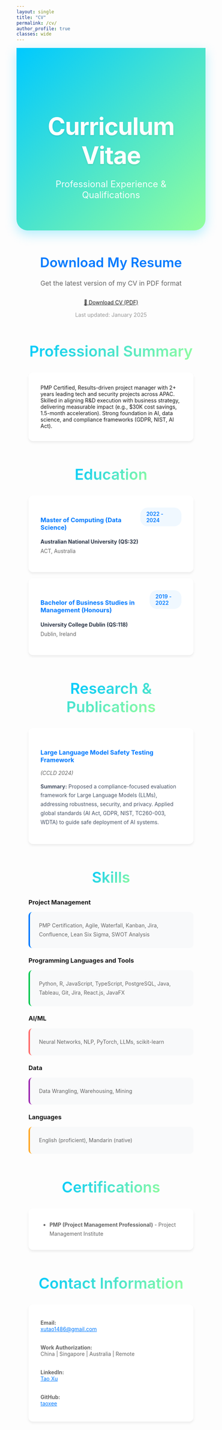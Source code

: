 ```yaml
---
layout: single
title: "CV"
permalink: /cv/
author_profile: true
classes: wide
---
```


<!-- Hide default page title -->
<style>
  .page__title { display: none !important; }
  .page__meta { display: none !important; }
</style>

<div style="background: linear-gradient(135deg, #00c9ff 0%, #92fe9d 100%); color: white; padding: 5rem 2rem; margin: 0 0 4rem 0; text-align: center; border-radius: 0 0 30px 30px; box-shadow: 0 10px 30px rgba(0, 201, 255, 0.3);">
  <h1 style="font-size: 4rem; font-weight: 700; margin-bottom: 1.5rem; color: white; text-shadow: 0 2px 4px rgba(0,0,0,0.1); letter-spacing: -0.02em;" data-translate="Curriculum Vitae">Curriculum Vitae</h1>
  <p style="font-size: 1.5rem; font-weight: 400; opacity: 0.95; max-width: 600px; margin: 0 auto;">Professional Experience & Qualifications</p>
</div>

<div class="cv-container" style="padding: 0 2rem;">

<div class="cv-section" style="text-align: center;">
  <h2 style="font-size: 2.2rem; font-weight: 600; color: #007AFF; margin-bottom: 1.5rem;">Download My Resume</h2>
  <p style="color: #666; margin-bottom: 2rem; font-size: 1.1rem;">Get the latest version of my CV in PDF format</p>
  <a href="/assets/files/TaoXu_CV.pdf" download="TaoXu_CV.pdf" class="cv-download-btn">
    📄 Download CV (PDF)
  </a>
  <p style="color: #999; font-size: 0.9rem; margin-top: 1rem;">Last updated: <span id="lastUpdated">January 2025</span></p>
</div>

<h2 style="font-size: 2.5rem; font-weight: 600; color: #2d3748; margin: 4rem 0 2rem 0; text-align: center;">
  <span style="background: linear-gradient(135deg, #00c9ff, #92fe9d); -webkit-background-clip: text; -webkit-text-fill-color: transparent; background-clip: text;">Professional Summary</span>
</h2>

<div style="background: white; padding: 2rem; border-radius: 12px; box-shadow: 0 4px 6px rgba(0, 0, 0, 0.07); margin-bottom: 2rem;">
  PMP Certified, Results-driven project manager with 2+ years leading tech and security projects across APAC. Skilled in aligning R&D execution with business strategy, delivering measurable impact (e.g., $30K cost savings, 1.5-month acceleration). Strong foundation in AI, data science, and compliance frameworks (GDPR, NIST, AI Act).
</div>

<h2 style="font-size: 2.5rem; font-weight: 600; color: #2d3748; margin: 4rem 0 2rem 0; text-align: center;">
  <span style="background: linear-gradient(135deg, #00c9ff, #92fe9d); -webkit-background-clip: text; -webkit-text-fill-color: transparent; background-clip: text;">Education</span>
</h2>

<div style="margin: 2rem 0;">

<div style="background: white; padding: 2rem; border-radius: 12px; box-shadow: 0 4px 6px rgba(0, 0, 0, 0.07); margin: 1rem 0;">
  <div style="display: flex; justify-content: space-between; align-items: flex-start; margin-bottom: 1rem;">
    <div>
      <h3 style="color: #007AFF; margin-bottom: 0.5rem;">Master of Computing (Data Science)</h3>
      <h4 style="color: #2d3748; margin-bottom: 0.5rem;">Australian National University (QS:32)</h4>
      <p style="color: #666; margin: 0;">ACT, Australia</p>
    </div>
    <span style="background: #f0f8ff; color: #007AFF; padding: 0.5rem 1rem; border-radius: 20px; font-weight: 600;">2022 - 2024</span>
  </div>
</div>

<div style="background: white; padding: 2rem; border-radius: 12px; box-shadow: 0 4px 6px rgba(0, 0, 0, 0.07); margin: 1rem 0;">
  <div style="display: flex; justify-content: space-between; align-items: flex-start; margin-bottom: 1rem;">
    <div>
      <h3 style="color: #007AFF; margin-bottom: 0.5rem;">Bachelor of Business Studies in Management (Honours)</h3>
      <h4 style="color: #2d3748; margin-bottom: 0.5rem;">University College Dublin (QS:118)</h4>
      <p style="color: #666; margin: 0;">Dublin, Ireland</p>
    </div>
    <span style="background: #f0f8ff; color: #007AFF; padding: 0.5rem 1rem; border-radius: 20px; font-weight: 600;">2019 - 2022</span>
  </div>
</div>

</div>

<h2 style="font-size: 2.5rem; font-weight: 600; color: #2d3748; margin: 4rem 0 2rem 0; text-align: center;">
  <span style="background: linear-gradient(135deg, #00c9ff, #92fe9d); -webkit-background-clip: text; -webkit-text-fill-color: transparent; background-clip: text;">Research & Publications</span>
</h2>

<div style="background: white; padding: 2rem; border-radius: 12px; box-shadow: 0 4px 6px rgba(0, 0, 0, 0.07); margin: 2rem 0;">
  <h3 style="color: #007AFF; margin-bottom: 1rem;">Large Language Model Safety Testing Framework</h3>
  <p style="color: #666; font-style: italic; margin-bottom: 1rem;">(CCLD 2024)</p>
  <p style="color: #4a5568; line-height: 1.7;">
    <strong>Summary:</strong> Proposed a compliance-focused evaluation framework for Large Language Models (LLMs), addressing robustness, security, and privacy. Applied global standards (AI Act, GDPR, NIST, TC260-003, WDTA) to guide safe deployment of AI systems.
  </p>
</div>

<h2 style="font-size: 2.5rem; font-weight: 600; color: #2d3748; margin: 4rem 0 2rem 0; text-align: center;">
  <span style="background: linear-gradient(135deg, #00c9ff, #92fe9d); -webkit-background-clip: text; -webkit-text-fill-color: transparent; background-clip: text;">Skills</span>
</h2>

<div style="margin: 2rem 0;">

### Project Management
<div style="background: #f8f9fa; padding: 1.5rem; border-radius: 10px; margin: 1rem 0; border-left: 4px solid #007AFF;">
  <p style="color: #666; line-height: 1.7; margin: 0;">
    PMP Certification, Agile, Waterfall, Kanban, Jira, Confluence, Lean Six Sigma, SWOT Analysis
  </p>
</div>

### Programming Languages and Tools
<div style="background: #f8f9fa; padding: 1.5rem; border-radius: 10px; margin: 1rem 0; border-left: 4px solid #00c851;">
  <p style="color: #666; line-height: 1.7; margin: 0;">
    <span class="iconify" data-icon="vscode-icons:file-type-python"></span> Python, 
    <span class="iconify" data-icon="mdi:language-r"></span> R,
    <span class="iconify" data-icon="vscode-icons:file-type-js-official"></span> JavaScript, 
    <span class="iconify" data-icon="vscode-icons:file-type-typescript-official"></span> TypeScript, 
    <span class="iconify" data-icon="vscode-icons:file-type-sql"></span> PostgreSQL, 
    <span class="iconify" data-icon="logos:java" data-inline="false"></span> Java,
    <span class="iconify" data-icon="logos:tableau-icon"></span> Tableau,
    <span class="iconify" data-icon="logos:git"></span> Git, 
    <span class="iconify" data-icon="logos:jira"></span> Jira,
    React.js, JavaFX
  </p>
</div>

### AI/ML
<div style="background: #f8f9fa; padding: 1.5rem; border-radius: 10px; margin: 1rem 0; border-left: 4px solid #ff6b6b;">
  <p style="color: #666; line-height: 1.7; margin: 0;">
    Neural Networks, NLP, PyTorch, LLMs, scikit-learn
  </p>
</div>

### Data
<div style="background: #f8f9fa; padding: 1.5rem; border-radius: 10px; margin: 1rem 0; border-left: 4px solid #9c27b0;">
  <p style="color: #666; line-height: 1.7; margin: 0;">
    Data Wrangling, Warehousing, Mining
  </p>
</div>

### Languages
<div style="background: #f8f9fa; padding: 1.5rem; border-radius: 10px; margin: 1rem 0; border-left: 4px solid #ffa726;">
  <p style="color: #666; line-height: 1.7; margin: 0;">
    English (proficient), Mandarin (native)
  </p>
</div>

</div>

<h2 style="font-size: 2.5rem; font-weight: 600; color: #2d3748; margin: 4rem 0 2rem 0; text-align: center;">
  <span style="background: linear-gradient(135deg, #00c9ff, #92fe9d); -webkit-background-clip: text; -webkit-text-fill-color: transparent; background-clip: text;">Certifications</span>
</h2>

<div style="background: white; padding: 2rem; border-radius: 12px; box-shadow: 0 4px 6px rgba(0, 0, 0, 0.07); margin: 2rem 0;">
  <ul style="color: #666; line-height: 1.7; margin: 0; padding-left: 1.5rem;">
    <li><strong>PMP (Project Management Professional)</strong> - Project Management Institute</li>
  </ul>
</div>

<h2 style="font-size: 2.5rem; font-weight: 600; color: #2d3748; margin: 4rem 0 2rem 0; text-align: center;">
  <span style="background: linear-gradient(135deg, #00c9ff, #92fe9d); -webkit-background-clip: text; -webkit-text-fill-color: transparent; background-clip: text;">Contact Information</span>
</h2>

<div style="background: white; padding: 2rem; border-radius: 12px; box-shadow: 0 4px 6px rgba(0, 0, 0, 0.07); margin: 2rem 0;">
  <div style="display: grid; grid-template-columns: repeat(auto-fit, minmax(250px, 1fr)); gap: 1rem;">
    <div>
      <p style="margin: 0.5rem 0; color: #666;">
        <span class="iconify" data-icon="tabler:mail"></span> 
        <strong>Email:</strong><br>
        <a href="mailto:xutao1486@gmail.com" style="color: #007AFF;">xutao1486@gmail.com</a>
      </p>
    </div>
    <div>
      <p style="margin: 0.5rem 0; color: #666;">
        <span class="iconify" data-icon="tabler:world"></span> 
        <strong>Work Authorization:</strong><br>
        China | Singapore | Australia | Remote
      </p>
    </div>
    <div>
      <p style="margin: 0.5rem 0; color: #666;">
        <span class="iconify" data-icon="tabler:brand-linkedin"></span> 
        <strong>LinkedIn:</strong><br>
        <a href="https://www.linkedin.com/in/tao-xee" target="_blank" style="color: #007AFF;">Tao Xu</a>
      </p>
    </div>
    <div>
      <p style="margin: 0.5rem 0; color: #666;">
        <span class="iconify" data-icon="tabler:brand-github"></span> 
        <strong>GitHub:</strong><br>
        <a href="https://github.com/taoxee" target="_blank" style="color: #007AFF;">taoxee</a>
      </p>
    </div>
  </div>
</div>

</div>

<style>
  .page__content h2 {
    color: #1d1d1f;
    font-weight: 600;
    font-size: 2rem;
    margin-top: 3rem;
    margin-bottom: 1.5rem;
    border-bottom: 2px solid #007AFF;
    padding-bottom: 0.5rem;
  }
  
  .page__content h3 {
    color: #333;
    font-weight: 600;
    font-size: 1.5rem;
    margin-top: 2rem;
    margin-bottom: 0.5rem;
  }
  
  .page__content h4 {
    font-weight: 600;
    font-size: 1.1rem;
    margin-bottom: 0.5rem;
  }
  
  .page__content p {
    font-size: 1.1rem;
    line-height: 1.7;
    color: #515151;
  }
  
  .page__content a {
    transition: all 0.3s ease;
  }
  
  .page__content a:hover {
    transform: translateY(-2px);
  }
  
  .page__content {
    font-family: -apple-system, BlinkMacSystemFont, 'Segoe UI', Roboto, Oxygen, Ubuntu, Cantarell, sans-serif;
  }
</style> 